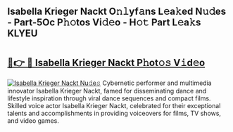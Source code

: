 ## Isabella Krieger Nackt O𝚗𝚕yf𝚊ns L𝚎a𝚔ed N𝚞𝚍es - Part-5Oc P𝚑𝚘tos Vi𝚍𝚎o - H𝚘𝚝 Part L𝚎a𝚔s KLYEU

# <h2><a href="http://kf4bffe.oniu.top/?m=Isabella+Krieger+Nackt">🔗👉 🔴 Isabella Krieger Nackt P𝚑ot𝚘𝚜 V𝚒d𝚎o</a></h2>

[![Isabella Krieger Nackt Nu𝚍e𝚜](https://i.imgur.com/0qMVB7G.gif)](http://kf4bffe.oniu.top/?m=Isabella+Krieger+Nackt)
Cybernetic performer and multimedia innovator Isabella Krieger Nackt, famed for disseminating dance and lifestyle inspiration through viral dance sequences and compact films. Skilled voice actor Isabella Krieger Nackt, celebrated for their exceptional talents and accomplishments in providing voiceovers for films, TV shows, and video games.  
